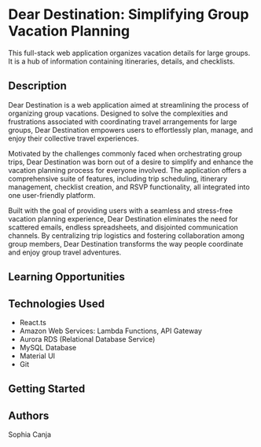 # Dear Destination: Simplifying Group Vacation Planning

This full-stack web application organizes vacation details for large groups. It is a hub of information containing itineraries, details, and checklists.

## Description

Dear Destination is a web application aimed at streamlining the process of organizing group vacations. Designed to solve the complexities and frustrations associated with coordinating travel arrangements for large groups, Dear Destination empowers users to effortlessly plan, manage, and enjoy their collective travel experiences.

Motivated by the challenges commonly faced when orchestrating group trips, Dear Destination was born out of a desire to simplify and enhance the vacation planning process for everyone involved. The application offers a comprehensive suite of features, including trip scheduling, itinerary management, checklist creation, and RSVP functionality, all integrated into one user-friendly platform.

Built with the goal of providing users with a seamless and stress-free vacation planning experience, Dear Destination eliminates the need for scattered emails, endless spreadsheets, and disjointed communication channels. By centralizing trip logistics and fostering collaboration among group members, Dear Destination transforms the way people coordinate and enjoy group travel adventures.

## Learning Opportunities


## Technologies Used

- React.ts
- Amazon Web Services: Lambda Functions, API Gateway
- Aurora RDS (Relational Database Service)
- MySQL Database 
- Material UI 
- Git 

## Getting Started

## Authors
Sophia Canja


